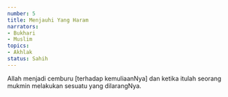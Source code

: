 ```yaml
---
number: 5
title: Menjauhi Yang Haram
narrators:
- Bukhari
- Muslim
topics:
- Akhlak
status: Sahih
---
```


Allah menjadi cemburu [terhadap kemuliaanNya] dan ketika itulah seorang mukmin melakukan sesuatu yang dilarangNya.
